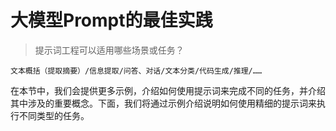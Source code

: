 # 大模型Prompt的最佳实践

> 提示词工程可以适用哪些场景或任务？

`文本概括（提取摘要）/信息提取/问答、对话/文本分类/代码生成/推理/……`

在本节中，我们会提供更多示例，介绍如何使用提示词来完成不同的任务，并介绍其中涉及的重要概念。下面，我们将通过示例介绍说明如何使用精细的提示词来执行不同类型的任务。
